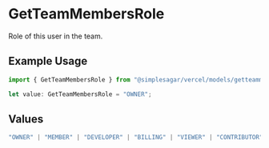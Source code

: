 # GetTeamMembersRole

Role of this user in the team.

## Example Usage

```typescript
import { GetTeamMembersRole } from "@simplesagar/vercel/models/getteammembersop.js";

let value: GetTeamMembersRole = "OWNER";
```

## Values

```typescript
"OWNER" | "MEMBER" | "DEVELOPER" | "BILLING" | "VIEWER" | "CONTRIBUTOR"
```
